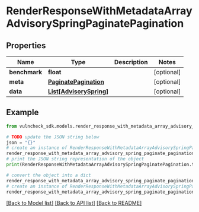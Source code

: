 # RenderResponseWithMetadataArrayAdvisorySpringPaginatePagination


## Properties

Name | Type | Description | Notes
------------ | ------------- | ------------- | -------------
**benchmark** | **float** |  | [optional] 
**meta** | [**PaginatePagination**](PaginatePagination.md) |  | [optional] 
**data** | [**List[AdvisorySpring]**](AdvisorySpring.md) |  | [optional] 

## Example

```python
from vulncheck_sdk.models.render_response_with_metadata_array_advisory_spring_paginate_pagination import RenderResponseWithMetadataArrayAdvisorySpringPaginatePagination

# TODO update the JSON string below
json = "{}"
# create an instance of RenderResponseWithMetadataArrayAdvisorySpringPaginatePagination from a JSON string
render_response_with_metadata_array_advisory_spring_paginate_pagination_instance = RenderResponseWithMetadataArrayAdvisorySpringPaginatePagination.from_json(json)
# print the JSON string representation of the object
print(RenderResponseWithMetadataArrayAdvisorySpringPaginatePagination.to_json())

# convert the object into a dict
render_response_with_metadata_array_advisory_spring_paginate_pagination_dict = render_response_with_metadata_array_advisory_spring_paginate_pagination_instance.to_dict()
# create an instance of RenderResponseWithMetadataArrayAdvisorySpringPaginatePagination from a dict
render_response_with_metadata_array_advisory_spring_paginate_pagination_from_dict = RenderResponseWithMetadataArrayAdvisorySpringPaginatePagination.from_dict(render_response_with_metadata_array_advisory_spring_paginate_pagination_dict)
```
[[Back to Model list]](../README.md#documentation-for-models) [[Back to API list]](../README.md#documentation-for-api-endpoints) [[Back to README]](../README.md)


